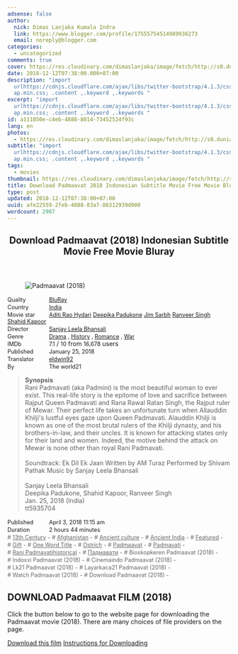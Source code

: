 ```yaml
---
adsense: false
author:
  nick: Dimas Lanjaka Kumala Indra
  link: https://www.blogger.com/profile/17555754514989936273
  email: noreply@blogger.com
categories:
  - uncategorized
comments: true
cover: https://res.cloudinary.com/dimaslanjaka/image/fetch/http://s0.dunia21.net/wp-content/uploads/2018/04/film-padmaavat-2018.jpg
date: 2018-12-12T07:38:00.000+07:00
description: "import
  urlhttps://cdnjs.cloudflare.com/ajax/libs/twitter-bootstrap/4.1.3/css/bootstr\
  ap.min.css; .content ,.keyword ,.keywords "
excerpt: "import
  urlhttps://cdnjs.cloudflare.com/ajax/libs/twitter-bootstrap/4.1.3/css/bootstr\
  ap.min.css; .content ,.keyword ,.keywords "
id: a111050e-c4eb-4888-8014-73452524f93c
lang: en
photos:
  - https://res.cloudinary.com/dimaslanjaka/image/fetch/http://s0.dunia21.net/wp-content/uploads/2018/04/film-padmaavat-2018.jpg
subtitle: "import
  urlhttps://cdnjs.cloudflare.com/ajax/libs/twitter-bootstrap/4.1.3/css/bootstr\
  ap.min.css; .content ,.keyword ,.keywords "
tags:
  - movies
thumbnail: https://res.cloudinary.com/dimaslanjaka/image/fetch/http://s0.dunia21.net/wp-content/uploads/2018/04/film-padmaavat-2018.jpg
title: Download Padmaavat 2018 Indonesian Subtitle Movie Free Movie Bluray
type: post
updated: 2018-12-12T07:38:00+07:00
uuid: afe22559-2feb-4888-83a7-86312939d000
wordcount: 2907
---
```


<div>  <style>  @import url("https://cdnjs.cloudflare.com/ajax/libs/twitter-bootstrap/4.1.3/css/bootstrap.min.css");  .content *,.keyword *,.keywords * { max-width:100%}  .keywords h3 { margin-right: 15px; color: #666 }   .keywords h3::before { content: "#"; }  .keywords h3::after { content: "-"; }  .content h3 { display: inline-block; }  .keywords h3 { display: block }  .content-wrapper {          position: relative      }      .content-wrapper::before {          background: -moz-linear-gradient(top, rgba(255, 255, 255, 0) 0, rgba(255, 255, 255, 1) 100%);          background: -webkit-linear-gradient(top, rgba(255, 255, 255, 0) 0, rgba(255, 255, 255, 1) 100%);          background: linear-gradient(to bottom, rgba(255, 255, 255, 0) 0, rgba(255, 255, 255, 1) 100%);          filter: progid: DXImageTransform.Microsoft.gradient(startColorstr='#00ffffff', endColorstr='#ffffff', GradientType=0);          bottom: 0;          left: 0;          position: absolute;          width: 100%;          color: #fff;          height: 50px;          /*content: '';*/          /*z-index: 3*/      }      .keywords h3 a {          color: #666      }      .content {          position: relative      }      .content h2,      .content h3 {          font-style: normal;          display: inline-block;          font-weight: 400;          margin: 0;          padding: 0;          font-size: 90%      }      .content-media,      .show-more {          font-size: 80%      }      .content h2 {          width: 90px      }      .content-poster {          margin-bottom: 10px      }  </style>  <article class="post"><header class="post-header"><h1 for="title"> <span class="notranslate">Download Padmaavat (2018) Indonesian Subtitle Movie Free Movie Bluray</span> </h1> </header><div class="content-wrapper" id="movie-detail"><div class="row toggle-more">  <div class="col-xs-2 content-poster"><figure><img src="https://res.cloudinary.com/dimaslanjaka/image/fetch/http://s0.dunia21.net/wp-content/uploads/2018/04/film-padmaavat-2018.jpg" alt="Padmaavat (2018)" title="Watch Padmaavat (2018) Indonesian Subtitles Streaming Movie Free Download Online" class="img-thumbnail"></figure></div>  <div class="col-xs-10 content">  <div>  <h2> <span class="notranslate">Quality</span> </h2> <h3> <span class="notranslate"><a href="http://webmanajemen.com/search/?q=quality%20bluray" title="List of the latest and most complete films on BluRay quality">BluRay</a></span> </h3> </div>  <div>  <h2> <span class="notranslate">Country</span> </h2> <h3> <span class="notranslate"><a href="http://webmanajemen.com/search/?q=country%20india" title="List of the latest and most complete films made in India">India</a></span> </h3> </div>  <div>  <h2> <span class="notranslate">Movie star</span> </h2> <h3> <span class="notranslate"><a href="http://webmanajemen.com/search/?q=artist%20aditi%20rao%20hydari">Aditi Rao Hydari</a></span> </h3> <h3> <span class="notranslate"><a href="http://webmanajemen.com/search/?q=artist%20deepika%20padukone">Deepika Padukone</a></span> </h3> <h3> <span class="notranslate"><a href="http://webmanajemen.com/search/?q=artist%20jim%20sarbh">Jim Sarbh</a></span> </h3> <h3> <span class="notranslate"><a href="http://webmanajemen.com/search/?q=artist%20ranveer%20singh">Ranveer Singh</a></span> </h3> <h3> <span class="notranslate"><a href="http://webmanajemen.com/search/?q=artist%20shahid%20kapoor">Shahid Kapoor</a></span> </h3> </div>  <div>  <h2> <span class="notranslate">Director</span> </h2> <h3> <span class="notranslate"><a href="http://webmanajemen.com/search/?q=director%20sanjay%20leela%20bhansali">Sanjay Leela Bhansali</a></span> </h3> </div>  <div>  <h2> <span class="notranslate">Genre</span> </h2> <h3> <span class="notranslate"><a href="http://webmanajemen.com/search/?q=genre%20drama" title="List of the latest and most complete Genres films">Drama</a> , <a href="http://webmanajemen.com/search/?q=genre%20history" title="List of the latest and most complete Genres films">History</a> , <a href="http://webmanajemen.com/search/?q=genre%20romance" title="List of the latest and most complete Genres films">Romance</a> , <a href="http://webmanajemen.com/search/?q=genre%20war" title="List of the latest and most complete Genres films">War</a></span> </h3> </div>  <div>  <h2> <span class="notranslate">IMDb</span> </h2> <h3> <span class="notranslate">7.1</span> </h3> <span class="notranslate">/</span> <h3> <span class="notranslate">10</span> </h3> <span class="notranslate">from</span> <h3> <span class="notranslate">16,678</span> </h3> <span class="notranslate">users</span> </div> <div>  <h2> <span class="notranslate">Published</span> </h2> <h3> <span class="notranslate">January 25, 2018</span> </h3> </div>  <div>  <h2> <span class="notranslate">Translator</span> </h2> <h3> <span class="notranslate"><a href="http://webmanajemen.com/search/?q=translator%20eldwin92">eldwin92</a></span> </h3> </div>  <div>  <h2> <span class="notranslate">By</span> </h2> <h3> <span class="notranslate">The world21</span> </h3> </div>  <blockquote> <span class="notranslate"><strong>Synopsis</strong></span> <br><span class="notranslate">Rani Padmavati (aka Padmini) is the most beautiful woman to ever exist.</span> <span class="notranslate">This real-life story is the epitome of love and sacrifice between Rajput Queen Padmavati and Rana Rawal Ratan Singh, the Rajput ruler of Mewar.</span> <span class="notranslate">Their perfect life takes an unfortunate turn when Allauddin Khilji's lustful eyes gaze upon Queen Padmavati.</span> <span class="notranslate">Alauddin Khilji is known as one of the most brutal rulers of the Khilji dynasty, and his brothers-in-law, and their uncles.</span> <span class="notranslate">It is known for attacking states only for their land and women.</span> <span class="notranslate">Indeed, the motive behind the attack on Mewar is none other than royal Rani Padmavati.</span> <br><br><span class="notranslate">Soundtrack: Ek Dil Ek Jaan Written by AM Turaz Performed by Shivam Pathak Music by Sanjay Leela Bhansali</span> <br><span><br></span> <span class="notranslate"><span>Sanjay Leela Bhansali</span></span> <span><br></span> <span class="notranslate"><span>Deepika Padukone, Shahid Kapoor, Ranveer Singh</span></span> <span><br></span> <span class="notranslate"><span>Jan. 25, 2018 (India)</span></span> <span><br></span> <span class="notranslate"><span>tt5935704</span></span> </blockquote> <div>  <h2> <span class="notranslate">Published</span> </h2> <h3> <span class="notranslate">April 3, 2018 11:15 am</span> </h3> </div>  <div>  <h2> <span class="notranslate">Duration</span> </h2> <h3> <span class="notranslate">2 hours 44 minutes</span> </h3> </div>  <div class="keywords">  <h3> <span class="notranslate"><a href="http://webmanajemen.com/search/?q=tag%2013th%20century">13th Century</a></span> </h3> <h3> <span class="notranslate"><a href="http://webmanajemen.com/search/?q=tag%20afghanistan">Afghanistan</a></span> </h3> <h3> <span class="notranslate"><a href="http://webmanajemen.com/search/?q=tag%20ancient%20culture">Ancient culture</a></span> </h3> <h3> <span class="notranslate"><a href="http://webmanajemen.com/search/?q=tag%20ancient%20india">Ancient India</a></span> </h3> <h3> <span class="notranslate"><a href="http://webmanajemen.com/search/?q=tag%20featured">Featured</a></span> </h3> <h3> <span class="notranslate"><a href="http://webmanajemen.com/search/?q=tag%20gift">Gift</a></span> </h3> <h3> <span class="notranslate"><a href="http://webmanajemen.com/search/?q=tag%20one%20word%20title">One Word Title</a></span> </h3> <h3> <span class="notranslate"><a href="http://webmanajemen.com/search/?q=tag%20ostrich">Ostrich</a></span> </h3> <h3> <span class="notranslate"><a href="http://webmanajemen.com/search/?q=tag%20padmaavat">Padmaavat</a></span> </h3> <h3> <span class="notranslate"><a href="http://webmanajemen.com/search/?q=tag%20padmavati">Padmavati</a></span> </h3> <h3> <span class="notranslate"><a href="http://webmanajemen.com/search/?q=tag%20rani%20padmavatihistorical">Rani Padmavatihistorical</a></span> </h3> <h3> <span class="notranslate"><a href="http://webmanajemen.com/search/?q=tag%20%D0%BF%D0%B0%D0%B4%D0%BC%D0%B0%D0%B2%D0%B0%D1%82%D0%B8">Падмавати</a></span> </h3> <h3> <span class="notranslate">Bioskopkeren Padmaavat (2018)</span> </h3> <h3> <span class="notranslate">Indoxxi Padmaavat (2018)</span> </h3> <h3> <span class="notranslate">Cinemaindo Padmaavat (2018)</span> </h3> <h3> <span class="notranslate">Lk21 Padmaavat (2018)</span> </h3> <h3> <span class="notranslate">Layarkaca21 Padmaavat (2018)</span> </h3> <h3> <span class="notranslate">Watch Padmaavat (2018)</span> </h3> <h3> <span class="notranslate">Download Padmaavat (2018)</span> </h3> </div>  </div>  </div></div></article><div class="download-movie" id="download-movie">  <h2> <span class="notranslate">DOWNLOAD Padmaavat FILM (2018)</span> </h2> <p> <span class="notranslate">Click the button below to go to the website page for downloading the Padmaavat movie (2018).</span> <span class="notranslate">There are many choices of file providers on the page.</span> </p> <a href="http://dl.layarkaca21.vip/get/padmaavat-2018" target="_blank" class="btn btn-success" rel="noopener noreferer nofollow"><i class="fa-download"></i></a> <span class="notranslate"><a href="http://dl.layarkaca21.vip/get/padmaavat-2018" target="_blank" class="btn btn-success" rel="noopener noreferer nofollow">Download this film</a></span> <a href="http://webmanajemen.com/search/?q=petunjuk%20cara%20download%20film" target="_blank" class="btn btn-default"><i class="fa-info-circled"></i></a> <span class="notranslate"><a href="http://webmanajemen.com/search/?q=petunjuk%20cara%20download%20film" target="_blank" class="btn btn-default">Instructions for Downloading</a></span> </div> </div>
